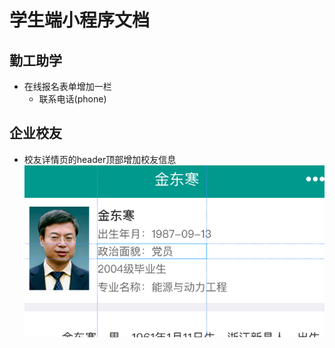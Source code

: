 学生端小程序文档
===============
## 勤工助学
+ 在线报名表单增加一栏
  + 联系电话(phone)
## 企业校友
+ 校友详情页的header顶部增加校友信息
  ![list-1](imgs/2018-09-04/list-1.jpg)